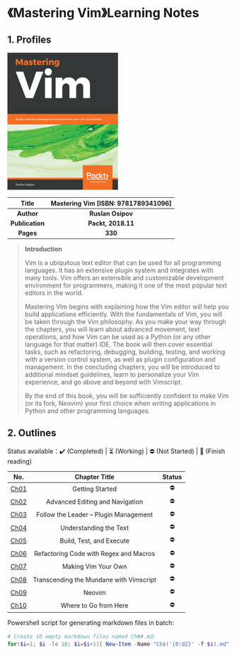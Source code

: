 # 《Mastering Vim》Learning Notes



## 1. Profiles

![Mastering Vim](assets/cover.png)

|    **Title**    | **Mastering Vim** [ISBN: 9781789341096] |
| :-------------: | :----------------------------------------------------------: |
|   **Author**    |               **Ruslan Osipov**               |
| **Publication** |                      **Packt, 2018.11**                       |
|    **Pages**    |                           **330**                            |

> **Introduction**
>
> Vim is a ubiquitous text editor that can be used for all programming languages. It has an extensive plugin system and integrates with many tools. Vim offers an extensible and customizable development environment for programmers, making it one of the most popular text editors in the world.
> 
> Mastering Vim begins with explaining how the Vim editor will help you build applications efficiently. With the fundamentals of Vim, you will be taken through the Vim philosophy. As you make your way through the chapters, you will learn about advanced movement, text operations, and how Vim can be used as a Python (or any other language for that matter) IDE. The book will then cover essential tasks, such as refactoring, debugging, building, testing, and working with a version control system, as well as plugin configuration and management. In the concluding chapters, you will be introduced to additional mindset guidelines, learn to personalize your Vim experience, and go above and beyond with Vimscript.
> 
> By the end of this book, you will be sufficiently confident to make Vim (or its fork, Neovim) your first choice when writing applications in Python and other programming languages.



## 2. Outlines

Status available：:heavy_check_mark: (Completed) | :hourglass_flowing_sand: (Working) | :no_entry: (Not Started) | :orange_book: (Finish reading)

|        No.        | Chapter Title  |          Status          |
| :---------------: | :------------: | :----------------------: |
| [Ch01](./Ch01.md) | Getting Started | :no_entry: |
| [Ch02](./Ch02.md) | Advanced Editing and Navigation | :no_entry: |
| [Ch03](./Ch03.md) | Follow the Leader – Plugin Management | :no_entry: |
| [Ch04](./Ch04.md) | Understanding the Text | :no_entry: |
| [Ch05](./Ch05.md) | Build, Test, and Execute | :no_entry: |
| [Ch06](./Ch06.md) | Refactoring Code with Regex and Macros | :no_entry: |
| [Ch07](./Ch07.md) | Making Vim Your Own | :no_entry: |
| [Ch08](./Ch08.md) | Transcending the Mundane with Vimscript | :no_entry: |
| [Ch09](./Ch09.md) | Neovim | :no_entry: |
| [Ch10](./Ch10.md) | Where to Go from Here | :no_entry: |



Powershell script for generating markdown files in batch:

```powershell
# Create 10 empty markdown files named Ch##.md:
for($i=1; $i -le 10; $i=$i+1){ New-Item -Name "Ch$('{0:d2}' -f $i).md"; }
```

 
